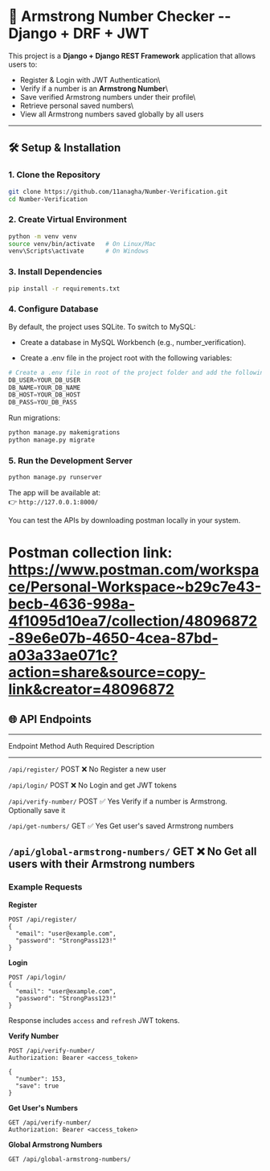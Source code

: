 # 🚀 Armstrong Number Checker -- Django + DRF + JWT

This project is a **Django + Django REST Framework** application that
allows users to:

-   Register & Login with JWT Authentication\
-   Verify if a number is an **Armstrong Number**\
-   Save verified Armstrong numbers under their profile\
-   Retrieve personal saved numbers\
-   View all Armstrong numbers saved globally by all users

------------------------------------------------------------------------

## 🛠️ Setup & Installation

### 1. Clone the Repository

``` bash
git clone https://github.com/11anagha/Number-Verification.git
cd Number-Verification
```

### 2. Create Virtual Environment

``` bash
python -m venv venv
source venv/bin/activate   # On Linux/Mac
venv\Scripts\activate      # On Windows
```

### 3. Install Dependencies

``` bash
pip install -r requirements.txt
```

### 4. Configure Database

By default, the project uses SQLite.
To switch to MySQL:

* Create a database in MySQL Workbench (e.g., number_verification).

* Create a .env file in the project root with the following variables:
  
``` python
# Create a .env file in root of the project folder and add the following environment variables
DB_USER=YOUR_DB_USER
DB_NAME=YOUR_DB_NAME
DB_HOST=YOUR_DB_HOST
DB_PASS=YOU_DB_PASS
```

Run migrations:

``` bash
python manage.py makemigrations
python manage.py migrate
```

### 5. Run the Development Server

``` bash
python manage.py runserver
```

The app will be available at:\
👉 `http://127.0.0.1:8000/`


You can test the APIs by downloading postman locally in your system.

# Postman collection link: https://www.postman.com/workspace/Personal-Workspace~b29c7e43-becb-4636-998a-4f1095d10ea7/collection/48096872-89e6e07b-4650-4cea-87bd-a03a33ae071c?action=share&source=copy-link&creator=48096872

## 🌐 API Endpoints

  -------------------------------------------------------------------------
  Endpoint                           Method   Auth Required   Description
  ---------------------------------- -------- --------------- -------------
  `/api/register/`                   POST     ❌ No           Register a new user

  `/api/login/`                      POST     ❌ No           Login and get JWT tokens

  `/api/verify-number/`              POST     ✅ Yes          Verify if a number is Armstrong. Optionally save it

  `/api/get-numbers/`                GET      ✅ Yes          Get user's saved Armstrong numbers

  `/api/global-armstrong-numbers/`   GET      ❌ No           Get all users with their Armstrong numbers
  -------------------------------------------------------------------------

### Example Requests

**Register**

``` http
POST /api/register/
{
  "email": "user@example.com",
  "password": "StrongPass123!"
}
```

**Login**

``` http
POST /api/login/
{
  "email": "user@example.com",
  "password": "StrongPass123!"
}
```

Response includes `access` and `refresh` JWT tokens.

**Verify Number**

``` http
POST /api/verify-number/
Authorization: Bearer <access_token>

{
  "number": 153,
  "save": true
}
```

**Get User's Numbers**

``` http
GET /api/verify-number/
Authorization: Bearer <access_token>
```

**Global Armstrong Numbers**

``` http
GET /api/global-armstrong-numbers/
```
